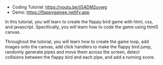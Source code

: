 
- Coding Tutorial: https://youtu.be/jj5ADM2uywg
- Demo: https://flappygamee.netlify.app

In this tutorial, you will learn to create the flappy bird game with html, css, and javascript. Specifically, you will learn how to code the game using html5 canvas. 

Throughout the tutorial, you will learn how to create the game loop, add images onto the canvas, add click handlers to make the flappy bird jump, randomly generate pipes and move them across the screen, detect collisions between the flappy bird and each pipe, and add a running score. 

